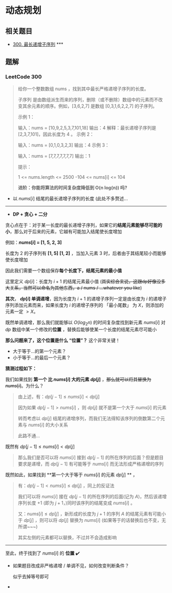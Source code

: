 # 动态规划



## 相关题目

* [300. 最长递增子序列](https://leetcode.cn/problems/longest-increasing-subsequence/) ***



## 题解

### LeetCode 300

> 给你一个整数数组 nums ，找到其中最长严格递增子序列的长度。
>
> 子序列 是由数组派生而来的序列，删除（或不删除）数组中的元素而不改变其余元素的顺序。例如，[3,6,2,7] 是数组 [0,3,1,6,2,2,7] 的子序列。
>
>
> 示例 1：
>
> 输入：nums = [10,9,2,5,3,7,101,18]
> 输出：4
> 解释：最长递增子序列是 [2,3,7,101]，因此长度为 4 。
> 示例 2：
>
> 输入：nums = [0,1,0,3,2,3]
> 输出：4
> 示例 3：
>
> 输入：nums = [7,7,7,7,7,7,7]
> 输出：1
>
>
> 提示：
>
> 1 <= nums.length <= 2500
> -104 <= nums[i] <= 104
>
> **进阶：你能将算法的时间复杂度降低到 O(n log(n)) 吗?**





* 以 $nums[i]$ 结尾的最长递增子序列的长度 (此处不多赘述...



***

* **DP + 贪心 + 二分**

贪心点在于：对于某一长度的最长递增子序列，如果它的**结尾元素能够尽可能的小**，那么对于后来的元素，它越有可能加入结尾使长度增加

例如：**$nums[i]$ = [1, 5, 2, 3]**

长度为 $2$ 的子序列有 **[1, 5]** **[1, 2]** ，当加入元素 $3$ 时，后者由于其结尾较小而能够使长度增加

因此我们需要一个数组保存**每个长度下，结尾元素的最小值**

这里定义 $dp[i]$：长度为 $i + 1$ 的结尾元素最小值 (~~其实综合来说，这跟dp好像没多大关系，当然可以命名为其他东西，a / nums / ...whatever you like~~)

**其次**， **$dp[i]$ 单调递增**，因为长度为 $i+1$ 的递增子序列一定是由长度为 $i$ 的递增子序列添加元素而来，如果长度为 $i$ 的递增子序列的 「最小尾数」 为 $X$，则添加的元素一定 $>X$。

既然单调递增，那么我们就能够以 $O(log_2n)$ 的时间复杂度找到新元素 $nums[i]$ 对 $dp$ 数组中某一个修改的**位置** ，替换后能够使某一个长度的结尾元素尽可能小

**那么问题来了，这个位置是什么 “位置”？** 这个非常关键！

* 大于等于...的第一个元素？
* 小于等于...的最后一个元素？



**猜测过程如下：**

我们如果找到 **第一个 比 $nums[i]$ 大的元素 $dp[j]$** ，~~那么就可以将其替换为 $nums[i]$~~。为什么？

> 由上述，有：$dp[j - 1] \leq nums[i] < dp[j]$
>
> 因为如果 $dp[j - 1] > nums[i]$ ，则 $dp[j]$ 就不是第一个大于 $nums[i]$ 的元素
>
> 转而考虑以 $dp[j]$ 结尾的递增序列，而我们无法得知该序列的倒数第二个元素与 $nums[i]$ 的大小关系
>
> 此路不通...

既然有 $dp[j - 1] \leq nums[i] < dp[j]$ 

> 那么我们是否可以将 $nums[i]$ 接到 $dp[j - 1]$ 的所在序列的后面？但是题目要求是递增，而 $dp[j - 1]$ 有可能等于 $nums[i]$ 而无法形成严格递增的序列

既然如此，如果找到 **第一个大于等于 $nums[i]$ 的元素 $dp[j]$ ** ，

> 有：$dp[j - 1] < nums[i] \leq dp[j]$ ，同上的反证法
>
> 我们可以将 $nums[i]$ 接在 $dp[j - 1]$ 的所在序列的后面(记为 $A$)，然后该递增序列长度 $+1$ (即为 $j + 1$，)同时该序列的结尾变成 $nums[i]$ 。
>
> 又：$nums[i] \leq dp[j]$ ，新形成的长度为 $j + 1$ 的序列 $A$ 的结尾元素有可能小于 $dp[j]$ ，则可以将 $dp[j]$ 替换为 $nums[i]$ (如果等于的话替换后也不变，无所谓~~~)
>
> 其实左侧的元素都可以替换，不过并不会造成影响

***

至此，终于找到了 $nums[i]$ 的 **位置** :heavy_check_mark:



* 如果题目改成非严格递增 / 单调不见，如何改变判断条件？

  似乎去掉等号即可

* 
